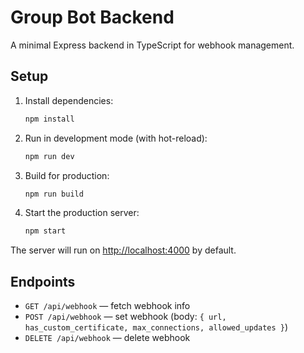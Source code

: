 # Group Bot Backend

A minimal Express backend in TypeScript for webhook management.

## Setup

1. Install dependencies:
   ```sh
   npm install
   ```

2. Run in development mode (with hot-reload):
   ```sh
   npm run dev
   ```

3. Build for production:
   ```sh
   npm run build
   ```

4. Start the production server:
   ```sh
   npm start
   ```

The server will run on [http://localhost:4000](http://localhost:4000) by default.

## Endpoints

- `GET /api/webhook` — fetch webhook info
- `POST /api/webhook` — set webhook (body: `{ url, has_custom_certificate, max_connections, allowed_updates }`)
- `DELETE /api/webhook` — delete webhook 